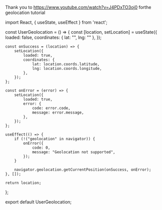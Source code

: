 Thank you to https://www.youtube.com/watch?v=J4PDxTO3oj0 forthe geolocation tutorial

import React, { useState, useEffect } from 'react';

const UserGeolocation = () => {
    const [location, setLocation] = useState({
        loaded: false,
        coordinates: { lat: "", lng: "" },
    });

    const onSuccess = (location) => {
        setLocation({
            loaded: true,
            coordinates: {
                lat: location.coords.latitude,
                lng: location.coords.longitude,
            },
        });
    };

    const onError = (error) => {
        setLocation({
            loaded: true,
            error: {
                code: error.code,
                message: error.message,
            },
        });
    };

    useEffect(() => {
        if (!("geolocation" in navigator)) {
            onError({
                code: 0,
                message: "Geolocation not supported",
            });
        }

        navigator.geolocation.getCurrentPosition(onSuccess, onError);
    }, []);

    return location;
};

export default UserGeolocation;